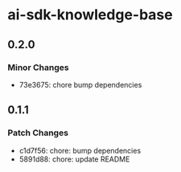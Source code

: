 # ai-sdk-knowledge-base

## 0.2.0

### Minor Changes

- 73e3675: chore bump dependencies

## 0.1.1

### Patch Changes

- c1d7f56: chore: bump dependencies
- 5891d88: chore: update README
